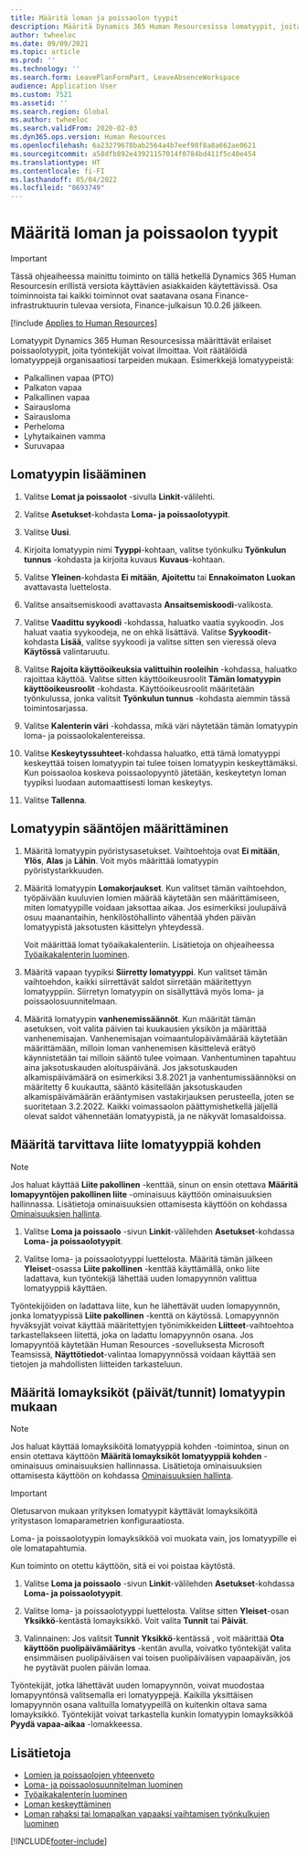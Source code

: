 ```yaml
---
title: Määritä loman ja poissaolon tyypit
description: Määritä Dynamics 365 Human Resourcesissa lomatyypit, joita työntekijät voivat valita.
author: twheeloc
ms.date: 09/09/2021
ms.topic: article
ms.prod: ''
ms.technology: ''
ms.search.form: LeavePlanFormPart, LeaveAbsenceWorkspace
audience: Application User
ms.custom: 7521
ms.assetid: ''
ms.search.region: Global
ms.author: twheeloc
ms.search.validFrom: 2020-02-03
ms.dyn365.ops.version: Human Resources
ms.openlocfilehash: 6a23279678bab2564a4b7eef98f8a8a662ae0621
ms.sourcegitcommit: a58dfb892e43921157014f0784bd411f5c40e454
ms.translationtype: HT
ms.contentlocale: fi-FI
ms.lasthandoff: 05/04/2022
ms.locfileid: "8693749"
---
```

# <a name="configure-leave-and-absence-types"></a>Määritä loman ja poissaolon tyypit

> [!Important]
> Tässä ohjeaiheessa mainittu toiminto on tällä hetkellä Dynamics 365 Human Resourcesin erillistä versiota käyttävien asiakkaiden käytettävissä. Osa toiminnoista tai kaikki toiminnot ovat saatavana osana Finance-infrastruktuurin tulevaa versiota, Finance-julkaisun 10.0.26 jälkeen.

[!include [Applies to Human Resources](../includes/applies-to-hr.md)]

Lomatyypit Dynamics 365 Human Resourcesissa määrittävät erilaiset poissaolotyypit, joita työntekijät voivat ilmoittaa. Voit räätälöidä lomatyyppejä organisaatiosi tarpeiden mukaan. Esimerkkejä lomatyypeistä:

- Palkallinen vapaa (PTO)
- Palkaton vapaa
- Palkallinen vapaa
- Sairausloma
- Sairausloma
- Perheloma
- Lyhytaikainen vamma
- Suruvapaa

## <a name="add-a-leave-type"></a>Lomatyypin lisääminen

1. Valitse **Lomat ja poissaolot** -sivulla **Linkit**-välilehti.

2. Valitse **Asetukset**-kohdasta **Loma- ja poissaolotyypit**.

3. Valitse **Uusi**.

4. Kirjoita lomatyypin nimi **Tyyppi**-kohtaan, valitse työnkulku **Työnkulun tunnus** -kohdasta ja kirjoita kuvaus **Kuvaus**-kohtaan.

5. Valitse **Yleinen**-kohdasta **Ei mitään**, **Ajoitettu** tai **Ennakoimaton** **Luokan** avattavasta luettelosta.

6. Valitse ansaitsemiskoodi avattavasta **Ansaitsemiskoodi**-valikosta.

7. Valitse **Vaadittu syykoodi** -kohdassa, haluatko vaatia syykoodin. Jos haluat vaatia syykoodeja, ne on ehkä lisättävä. Valitse **Syykoodit**-kohdasta **Lisää**, valitse syykoodi ja valitse sitten sen vieressä oleva **Käytössä** valintaruutu.

8. Valitse **Rajoita käyttöoikeuksia valittuihin rooleihin** -kohdassa, haluatko rajoittaa käyttöä. Valitse sitten käyttöoikeusroolit **Tämän lomatyypin käyttöoikeusroolit** -kohdasta. Käyttöoikeusroolit määritetään työnkulussa, jonka valitsit **Työnkulun tunnus** -kohdasta aiemmin tässä toimintosarjassa.

9. Valitse **Kalenterin väri** -kohdassa, mikä väri näytetään tämän lomatyypin loma- ja poissaolokalentereissa. 

10. Valitse **Keskeytyssuhteet**-kohdassa haluatko, että tämä lomatyyppi keskeyttää toisen lomatyypin tai tulee toisen lomatyypin keskeyttämäksi. Kun poissaoloa koskeva poissaolopyyntö jätetään, keskeytetyn loman tyypiksi luodaan automaattisesti loman keskeytys. 

10. Valitse **Tallenna**.

## <a name="configure-leave-type-rules"></a>Lomatyypin sääntöjen määrittäminen

1. Määritä lomatyypin pyöristysasetukset. Vaihtoehtoja ovat **Ei mitään**, **Ylös**, **Alas** ja **Lähin**. Voit myös määrittää lomatyypin pyöristystarkkuuden.

2. Määritä lomatyypin **Lomakorjaukset**. Kun valitset tämän vaihtoehdon, työpäivään kuuluvien lomien määrää käytetään sen määrittämiseen, miten lomatyypille voidaan jaksottaa aikaa. Jos esimerkiksi joulupäivä osuu maanantaihin, henkilöstöhallinto vähentää yhden päivän lomatyypistä jaksotusten käsittelyn yhteydessä.

   Voit määrittää lomat työaikakalenteriin. Lisätietoja on ohjeaiheessa [Työaikakalenterin luominen](hr-leave-and-absence-working-time-calendar.md).
   
 3. Määritä vapaan tyypiksi **Siirretty lomatyyppi**. Kun valitset tämän vaihtoehdon, kaikki siirrettävät saldot siirretään määritettyyn lomatyyppiin. Siirretyn lomatyypin on sisällyttävä myös loma- ja poissaolosuunnitelmaan. 
 
4. Määritä lomatyypin **vanhenemissäännöt**. Kun määrität tämän asetuksen, voit valita päivien tai kuukausien yksikön ja määrittää vanhenemisajan. Vanhenemisajan voimaantulopäivämäärää käytetään määrittämään, milloin loman vanhenemisen käsittelevä erätyö käynnistetään tai milloin sääntö tulee voimaan. Vanhentuminen tapahtuu aina jaksotuskauden aloituspäivänä. Jos jaksotuskauden alkamispäivämäärä on esimerkiksi 3.8.2021 ja vanhentumissäännöksi on määritetty 6 kuukautta, sääntö käsitellään jaksotuskauden alkamispäivämäärän erääntymisen vastakirjauksen perusteella, joten se suoritetaan 3.2.2022. Kaikki voimassaolon päättymishetkellä jäljellä olevat saldot vähennetään lomatyypistä, ja ne näkyvät lomasaldoissa.
 
## <a name="configure-the-required-attachment-per-leave-type"></a>Määritä tarvittava liite lomatyyppiä kohden

> [!NOTE]
> Jos haluat käyttää **Liite pakollinen** -kenttää, sinun on ensin otettava **Määritä lomapyyntöjen pakollinen liite** -ominaisuus käyttöön ominaisuuksien hallinnassa. Lisätietoja ominaisuuksien ottamisesta käyttöön on kohdassa [Ominaisuuksien hallinta](hr-admin-manage-features.md).

1. Valitse **Loma ja poissaolo** -sivun **Linkit**-välilehden **Asetukset**-kohdassa **Loma- ja poissaolotyypit**.

2. Valitse loma- ja poissaolotyyppi luettelosta. Määritä tämän jälkeen **Yleiset**-osassa **Liite pakollinen** -kenttää käyttämällä, onko liite ladattava, kun työntekijä lähettää uuden lomapyynnön valittua lomatyyppiä käyttäen. 

Työntekijöiden on ladattava liite, kun he lähettävät uuden lomapyynnön, jonka lomatyypissä **Liite pakollinen** -kenttä on käytössä. Lomapyynnön hyväksyjät voivat käyttää määritettyjen työnimikkeiden **Liitteet**-vaihtoehtoa tarkastellakseen liitettä, joka on ladattu lomapyynnön osana. Jos lomapyyntöä käytetään Human Resources -sovelluksesta Microsoft Teamsissä, **Näyttötiedot**-valintaa lomapyynnössä voidaan käyttää sen tietojen ja mahdollisten liitteiden tarkasteluun.

## <a name="configure-leave-units-hoursdays-per-leave-type"></a>Määritä lomayksiköt (päivät/tunnit) lomatyypin mukaan

> [!NOTE]
> Jos haluat käyttää lomayksiköitä lomatyyppiä kohden -toimintoa, sinun on ensin otettava käyttöön **Määritä lomayksiköt lomatyyppiä kohden** -ominaisuus ominaisuuksien hallinnassa. Lisätietoja ominaisuuksien ottamisesta käyttöön on kohdassa [Ominaisuuksien hallinta](hr-admin-manage-features.md).

> [!IMPORTANT]
> Oletusarvon mukaan yrityksen lomatyypit käyttävät lomayksiköitä yritystason lomaparametrien konfiguraatiosta.
> 
> Loma- ja poissaolotyypin lomayksikköä voi muokata vain, jos lomatyypille ei ole lomatapahtumia.
> 
> Kun toiminto on otettu käyttöön, sitä ei voi poistaa käytöstä.

1. Valitse **Loma ja poissaolo** -sivun **Linkit**-välilehden **Asetukset**-kohdassa **Loma- ja poissaolotyypit**.

2. Valitse loma- ja poissaolotyyppi luettelosta. Valitse sitten **Yleiset**-osan **Yksikkö**-kentästä lomayksikkö. Voit valita **Tunnit** tai **Päivät**.

3. Valinnainen: Jos valitsit **Tunnit** **Yksikkö**-kentässä , voit määrittää **Ota käyttöön puolipäivämääritys** -kentän avulla, voivatko työntekijät valita ensimmäisen puolipäiväisen vai toisen puolipäiväisen vapaapäivän, jos he pyytävät puolen päivän lomaa.

Työntekijät, jotka lähettävät uuden lomapyynnön, voivat muodostaa lomapyyntönsä valitsemalla eri lomatyyppejä. Kaikilla yksittäisen lomapyynnön osana valituilla lomatyypeillä on kuitenkin oltava sama lomayksikkö. Työntekijät voivat tarkastella kunkin lomatyypin lomayksikköä **Pyydä vapaa-aikaa** -lomakkeessa.

## <a name="see-also"></a>Lisätietoja

- [Lomien ja poissaolojen yhteenveto](hr-leave-and-absence-overview.md)
- [Loma- ja poissaolosuunnitelman luominen](hr-leave-and-absence-plans.md)
- [Työaikakalenterin luominen](hr-leave-and-absence-working-time-calendar.md)
- [Loman keskeyttäminen](hr-leave-and-absence-suspend-leave.md)
- [Loman rahaksi tai lomapalkan vapaaksi vaihtamisen työnkulkujen luominen](hr-leave-and-absence-buy-sell-workflow.md)



[!INCLUDE[footer-include](../includes/footer-banner.md)]
